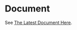 # Document

See [The Latest Document Here](https://github.com/PassionPI/worker-pool/blob/main/doc/worker-pool.md).
